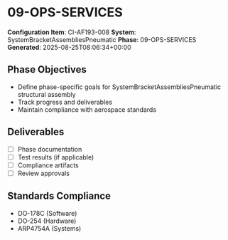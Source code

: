 # 09-OPS-SERVICES

**Configuration Item**: CI-AF193-008
**System**: SystemBracketAssembliesPneumatic
**Phase**: 09-OPS-SERVICES
**Generated**: 2025-08-25T08:06:34+00:00

## Phase Objectives
- Define phase-specific goals for SystemBracketAssembliesPneumatic structural assembly
- Track progress and deliverables
- Maintain compliance with aerospace standards

## Deliverables
- [ ] Phase documentation
- [ ] Test results (if applicable)
- [ ] Compliance artifacts
- [ ] Review approvals

## Standards Compliance
- DO-178C (Software)
- DO-254 (Hardware)
- ARP4754A (Systems)

